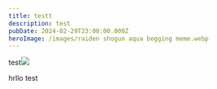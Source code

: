 ```yaml
---
title: testt
description: test
pubDate: 2024-02-29T23:00:00.000Z
heroImage: /images/raiden shogun aqua begging meme.webp
---
```


test![](</images/raiden shogun wheeze meme.webp>)

hrllo
test
